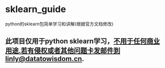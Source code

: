 ﻿# sklearn_guide
python的sklearn包简单学习和讲解(根据官方文档修改)

## 此项目仅用于python sklearn学习，不用于任何商业用途.若有侵权或者其他问题卡发邮件到linly@datatowisdom.cn.

